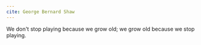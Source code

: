 ```yaml
---
cite: George Bernard Shaw
---
```


We don't stop playing because we grow old; we grow old because we stop playing.
